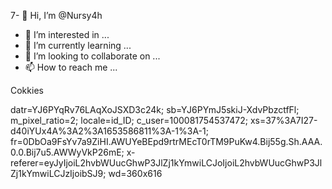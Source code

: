 7- 👋 Hi, I’m @Nursy4h
- 👀 I’m interested in ...
- 🌱 I’m currently learning ...
- 💞️ I’m looking to collaborate on ...
- 📫 How to reach me ...

<!---
Nursy4h/Nursy4h is a ✨ special ✨ repository because its `README.md` (this file) appears on your GitHub profile.
You can click the Preview link to take a look at your changes.
--->




Cokkies 

datr=YJ6PYqRv76LAqXoJSXD3c24k; sb=YJ6PYmJ5skiJ-XdvPbzctfFl; m_pixel_ratio=2; locale=id_ID; c_user=100081754537472; xs=37%3A7I27-d40iYUx4A%3A2%3A1653586811%3A-1%3A-1; fr=0DbOa9FsYv7a9ZiHI.AWUYeBEpd9rtrMEcT0rTM9PuKw4.Bij55g.Sh.AAA.0.0.Bij7u5.AWWyVkP26mE; x-referer=eyJyIjoiL2hvbWUucGhwP3JlZj1kYmwiLCJoIjoiL2hvbWUucGhwP3JlZj1kYmwiLCJzIjoibSJ9; wd=360x616
